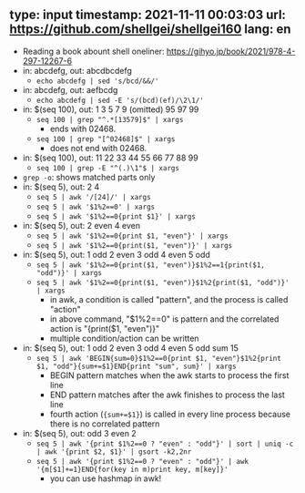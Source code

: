type: input
timestamp: 2021-11-11 00:03:03
url: https://github.com/shellgei/shellgei160
lang: en
---

* Reading a book abount shell oneliner: https://gihyo.jp/book/2021/978-4-297-12267-6
* in: abcdefg, out: abcdbcdefg
  - `echo abcdefg | sed 's/bcd/&&/'`
* in: abcdefg, out: aefbcdg
  - `echo abcdefg | sed -E 's/(bcd)(ef)/\2\1/'`
* in: $(seq 100), out: 1 3 5 7 9 (omitted) 95 97 99
  - `seq 100 | grep "^.*[13579]$" | xargs`
    - ends with 02468.
  - `seq 100 | grep "[^02468]$" | xargs`
    - does not end with 02468.
* in: $(seq 100), out: 11 22 33 44 55 66 77 88 99
  - `seq 100 | grep -E "^(.)\1"$ | xargs`
* `grep -o`: shows matched parts only
* in: $(seq 5), out: 2 4
  - `seq 5 | awk '/[24]/' | xargs`
  - `seq 5 | awk '$1%2==0' | xargs`
  - `seq 5 | awk '$1%2==0{print $1}' | xargs`
* in: $(seq 5), out: 2 even 4 even
  - `seq 5 | awk '$1%2==0{print $1, "even"}' | xargs`
  - `seq 5 | awk '$1%2==0{print($1, "even")}' | xargs`
* in: $(seq 5), out: 1 odd 2 even 3 odd 4 even 5 odd
  - `seq 5 | awk '$1%2==0{print($1, "even")}$1%2==1{print($1, "odd")}' | xargs`
  - `seq 5 | awk '$1%2==0{print($1, "even")}$1%2{print($1, "odd")}' | xargs`
    - in awk, a condition is called "pattern", and the process is called "action"
    - in above command, "$1%2==0" is pattern and the correlated action is "{print($1, "even")}"
    - multiple condition/action can be written
* in: $(seq 5), out: 1 odd 2 even 3 odd 4 even 5 odd sum 15
  - `seq 5 | awk 'BEGIN{sum=0}$1%2==0{print $1, "even"}$1%2{print $1, "odd"}{sum+=$1}END{print "sum", sum}' | xargs`
    - BEGIN pattern matches when the awk starts to process the first line
    - END pattern matches after the awk finishes to process the last line
    - fourth action (`{sum+=$1}`) is called in every line process because there is no correlated pattern
* in: $(seq 5), out: odd 3 even 2
  - `seq 5 | awk '{print $1%2==0 ? "even" : "odd"}' | sort | uniq -c | awk '{print $2, $1}' | gsort -k2,2nr`
  - `seq 5 | awk '{print $1%2==0 ? "even" : "odd"}' | awk '{m[$1]+=1}END{for(key in m)print key, m[key]}'`
    - you can use hashmap in awk!

